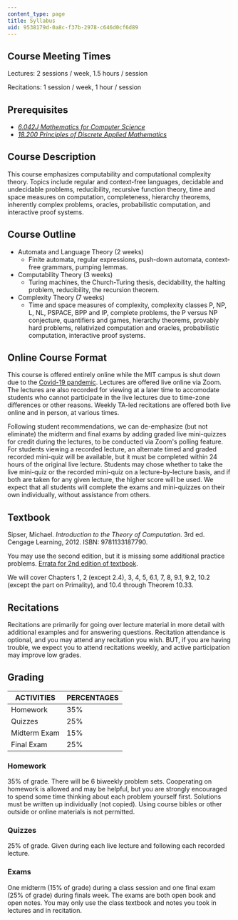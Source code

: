 ```yaml
---
content_type: page
title: Syllabus
uid: 9538179d-0a8c-f37b-2978-c646d0cf6d89
---
```


Course Meeting Times
--------------------

Lectures: 2 sessions / week, 1.5 hours / session

Recitations: 1 session / week, 1 hour / session

Prerequisites
-------------

*   [_6.042J Mathematics for Computer Science_](/courses/6-042j-mathematics-for-computer-science-spring-2015/)
*   _[18.200 Principles of Discrete Applied Mathematics](/courses/18-310-principles-of-discrete-applied-mathematics-fall-2013/)_

Course Description
------------------

This course emphasizes computability and computational complexity theory. Topics include regular and context-free languages, decidable and undecidable problems, reducibility, recursive function theory, time and space measures on computation, completeness, hierarchy theorems, inherently complex problems, oracles, probabilistic computation, and interactive proof systems.

Course Outline
--------------

*   Automata and Language Theory (2 weeks)
    *   Finite automata, regular expressions, push-down automata, context-free grammars, pumping lemmas.
*   Computability Theory (3 weeks)
    *   Turing machines, the Church-Turing thesis, decidability, the halting problem, reducibility, the recursion theorem.
*   Complexity Theory (7 weeks)
    *   Time and space measures of complexity, complexity classes P, NP, L, NL, PSPACE, BPP and IP, complete problems, the P versus NP conjecture, quantifiers and games, hierarchy theorems, provably hard problems, relativized computation and oracles, probabilistic computation, interactive proof systems.

Online Course Format
--------------------

This course is offered entirely online while the MIT campus is shut down due to the [Covid-19 pandemic](https://en.wikipedia.org/wiki/COVID-19_pandemic). Lectures are offered live online via Zoom. The lectures are also recorded for viewing at a later time to accomodate students who cannot participate in the live lectures due to time-zone differences or other reasons. Weekly TA-led recitations are offered both live online and in person, at various times.

Following student recommendations, we can de-emphasize (but not eliminate) the midterm and final exams by adding graded live mini-quizzes for credit during the lectures, to be conducted via Zoom's polling feature. For students viewing a recorded lecture, an alternate timed and graded recorded mini-quiz will be available, but it must be completed within 24 hours of the original live lecture. Students may chose whether to take the live mini-quiz or the recorded mini-quiz on a lecture-by-lecture basis, and if both are taken for any given lecture, the higher score will be used. We expect that all students will complete the exams and mini-quizzes on their own individually, without assistance from others.

Textbook
--------

Sipser, Michael. _Introduction to the Theory of Computation_. 3rd ed. Cengage Learning, 2012. ISBN: 9781133187790.

You may use the second edition, but it is missing some additional practice problems. [Errata for 2nd edition of textbook](http://www-math.mit.edu/~sipser/itoc-errs2.1.html).

We will cover Chapters 1, 2 (except 2.4), 3, 4, 5, 6.1, 7, 8, 9.1, 9.2, 10.2 (except the part on Primality), and 10.4 through Theorem 10.33.

Recitations
-----------

Recitations are primarily for going over lecture material in more detail with additional examples and for answering questions. Recitation attendance is optional, and you may attend any recitation you wish. BUT, if you are having trouble, we expect you to attend recitations weekly, and active participation may improve low grades.

Grading
-------

| ACTIVITIES | PERCENTAGES |
| --- | --- |
| Homework | 35% |
| Quizzes | 25% |
| Midterm Exam | 15% |
| Final Exam | 25% 

### Homework

35% of grade. There will be 6 biweekly problem sets. Cooperating on homework is allowed and may be helpful, but you are strongly encouraged to spend some time thinking about each problem yourself first. Solutions must be written up individually (not copied). Using course bibles or other outside or online materials is not permitted.

### Quizzes

25% of grade. Given during each live lecture and following each recorded lecture.

### Exams

One midterm (15% of grade) during a class session and one final exam (25% of grade) during finals week. The exams are both open book and open notes. You may only use the class textbook and notes you took in lectures and in recitation.